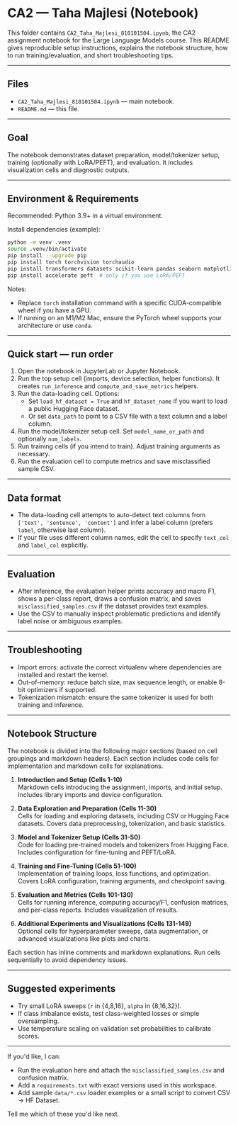 # CA2 — Taha Majlesi (Notebook)

This folder contains `CA2_Taha_Majlesi_810101504.ipynb`, the CA2 assignment notebook for the Large Language Models course. This README gives reproducible setup instructions, explains the notebook structure, how to run training/evaluation, and short troubleshooting tips.

---

## Files
- `CA2_Taha_Majlesi_810101504.ipynb` — main notebook.
- `README.md` — this file.

---

## Goal
The notebook demonstrates dataset preparation, model/tokenizer setup, training (optionally with LoRA/PEFT), and evaluation. It includes visualization cells and diagnostic outputs.

---

## Environment & Requirements
Recommended: Python 3.9+ in a virtual environment.

Install dependencies (example):

```bash
python -m venv .venv
source .venv/bin/activate
pip install --upgrade pip
pip install torch torchvision torchaudio
pip install transformers datasets scikit-learn pandas seaborn matplotlib
pip install accelerate peft  # only if you use LoRA/PEFT
```

Notes:
- Replace `torch` installation command with a specific CUDA-compatible wheel if you have a GPU.
- If running on an M1/M2 Mac, ensure the PyTorch wheel supports your architecture or use `conda`.

---

## Quick start — run order
1. Open the notebook in JupyterLab or Jupyter Notebook.
2. Run the top setup cell (imports, device selection, helper functions). It creates `run_inference` and `compute_and_save_metrics` helpers.
3. Run the data-loading cell. Options:
   - Set `load_hf_dataset = True` and `hf_dataset_name` if you want to load a public Hugging Face dataset.
   - Or set `data_path` to point to a CSV file with a text column and a label column.
4. Run the model/tokenizer setup cell. Set `model_name_or_path` and optionally `num_labels`.
5. Run training cells (if you intend to train). Adjust training arguments as necessary.
6. Run the evaluation cell to compute metrics and save misclassified sample CSV.

---

## Data format
- The data-loading cell attempts to auto-detect text columns from `['text', 'sentence', 'content']` and infer a label column (prefers `label`, otherwise last column).
- If your file uses different column names, edit the cell to specify `text_col` and `label_col` explicitly.

---

## Evaluation
- After inference, the evaluation helper prints accuracy and macro F1, shows a per-class report, draws a confusion matrix, and saves `misclassified_samples.csv` if the dataset provides text examples.
- Use the CSV to manually inspect problematic predictions and identify label noise or ambiguous examples.

---

## Troubleshooting
- Import errors: activate the correct virtualenv where dependencies are installed and restart the kernel.
- Out-of-memory: reduce batch size, max sequence length, or enable 8-bit optimizers if supported.
- Tokenization mismatch: ensure the same tokenizer is used for both training and inference.

---

## Notebook Structure
The notebook is divided into the following major sections (based on cell groupings and markdown headers). Each section includes code cells for implementation and markdown cells for explanations.

1. **Introduction and Setup (Cells 1-10)**  
   Markdown cells introducing the assignment, imports, and initial setup. Includes library imports and device configuration.

2. **Data Exploration and Preparation (Cells 11-30)**  
   Cells for loading and exploring datasets, including CSV or Hugging Face datasets. Covers data preprocessing, tokenization, and basic statistics.

3. **Model and Tokenizer Setup (Cells 31-50)**  
   Code for loading pre-trained models and tokenizers from Hugging Face. Includes configuration for fine-tuning and PEFT/LoRA.

4. **Training and Fine-Tuning (Cells 51-100)**  
   Implementation of training loops, loss functions, and optimization. Covers LoRA configuration, training arguments, and checkpoint saving.

5. **Evaluation and Metrics (Cells 101-130)**  
   Cells for running inference, computing accuracy/F1, confusion matrices, and per-class reports. Includes visualization of results.

6. **Additional Experiments and Visualizations (Cells 131-149)**  
   Optional cells for hyperparameter sweeps, data augmentation, or advanced visualizations like plots and charts.

Each section has inline comments and markdown explanations. Run cells sequentially to avoid dependency issues.

---

## Suggested experiments
- Try small LoRA sweeps (`r` in {4,8,16}, `alpha` in {8,16,32}).
- If class imbalance exists, test class-weighted losses or simple oversampling.
- Use temperature scaling on validation set probabilities to calibrate scores.

---

If you'd like, I can:
- Run the evaluation here and attach the `misclassified_samples.csv` and confusion matrix.
- Add a `requirements.txt` with exact versions used in this workspace.
- Add sample `data/*.csv` loader examples or a small script to convert CSV → HF Dataset.

Tell me which of these you'd like next.